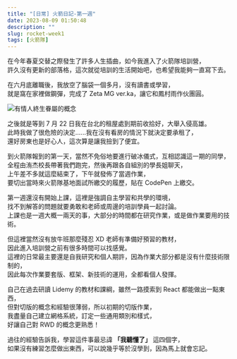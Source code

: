 ```yaml
---
title: "[日常] 火箭日記-第一週"
date: 2023-08-09 01:50:48
description: ""
slug: rocket-week1
tags: [火箭隊]
---
```


在今年春夏交替之際發生了許多人生插曲，如今我進入了火箭隊培訓營，  
許久沒有更新的部落格，這次就從培訓的生活開始吧，也希望我能夠一直寫下去。  

在六月底離職後，我放空了腦袋一個多月，沒有讀書或學習，  
就是窩在家裡做鋼彈，完成了 Zeta MG ver.ka，讓它和鳳村雨作伙團圓。

<!-- more -->

![有情人終生眷屬的概念](https://drive.google.com/uc?export=view&id=1KpBzZ3cOEYzooBb6p1YyDfmy7IAGTCAD)

之後就是等到 7 月 22 日我在台北的租屋處到期前收拾好，大舉入侵高雄。  
此時我做了很危險的決定......我在沒有看房的情況下就決定要承租了，  
還好房東也是好心人，這次算是讓我撿到了便宜。  

到火箭隊報到的第一天，當然不免俗地要進行破冰儀式，互相認識這一期的同學，  
全程由洧杰校長帶著我們跑完，然後再跟各自組別的學長姐聊天，  
上午差不多就這麼結束了，下午就發佈了當週作業，  
要切出當時來火箭隊基地面試所繳交的履歷，貼在 CodePen 上繳交。  

第一週還沒有開始上課，這裡是強調自主學習和共學的環境，  
找不到解答的問題就要勇敢和老師或周邊的培訓學員一起討論。  
上課也是一週大概一兩天的事，大部分的時間都在研究作業，或是做作業要用的技術。  

但這裡當然沒有放牛班那麼殘忍 XD 老師有準備好預習的教材，  
因此進入培訓營之前有很多時間可以找感覺。  
這裡的日常最主要還是自我研究和個人期許，因為作業大部分都是沒有什麼技術限制的，  
因此每次作業要套版、框架、新技術的運用，全都看個人發揮。  

自己在過去研讀 Lidemy 的教材和課綱，雖然一路摸索到 React 都能做出一點東西，  
但對切版的概念和經驗很薄弱，所以初期的切版作業，  
我盡量自己建立網格系統，訂定一些通用類別和樣式，  
好讓自己對 RWD 的概念更熟悉！  

過往的經驗告訴我，學習這件事最忌諱 **「我聽懂了」** 這四個字，  
如果沒有練習怎麼做出東西，可以說幾乎等於沒學到，因為馬上就會忘記。 
